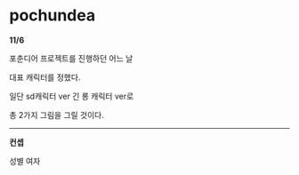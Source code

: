 # pochundea

**11/6**

포춘디어 프로젝트를 진행하던 어느 날

대표 캐릭터를 정했다.

일단 sd캐릭터 ver
  긴 롱 캐릭터 ver로

총 2가지 그림을 그릴 것이다.

______________________________________________________________________________
**컨셉**

성별 여자


